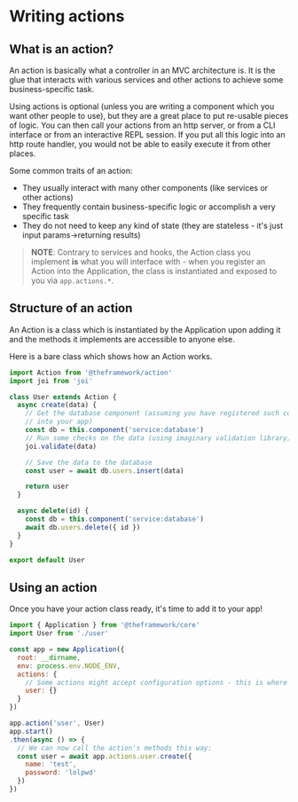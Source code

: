 # Writing actions

## What is an action?

An action is basically what a controller in an MVC architecture is. It is the glue that interacts with various services and other actions to achieve some business-specific task.

Using actions is optional (unless you are writing a component which you want other people to use), but they are a great place to put re-usable pieces of logic. You can then call your actions from an http server, or from a CLI interface or from an interactive REPL session. If you put all this logic into an http route handler, you would not be able to easily execute it from other places.

Some common traits of an action:

- They usually interact with many other components (like services or other actions)
- They frequently contain business-specific logic or accomplish a very specific task
- They do not need to keep any kind of state (they are stateless - it's just input params->returning results)

> **NOTE**: Contrary to services and hooks, the Action class you implement **is** what you will interface with - when you register an Action into the Application, the class is instantiated and exposed to you via `app.actions.*`.

## Structure of an action

An Action is a class which is instantiated by the Application upon adding it and the methods it implements are accessible to anyone else.

Here is a bare class which shows how an Action works.

```js
import Action from '@theframework/action'
import joi from 'joi'

class User extends Action {
  async create(data) {
    // Get the database component (assuming you have registered such component
    // into your app)
    const db = this.component('service:database')
    // Run some checks on the data (using imaginary validation library)
    joi.validate(data)

    // Save the data to the database
    const user = await db.users.insert(data)

    return user
  }

  async delete(id) {
    const db = this.component('service:database')
    await db.users.delete({ id })
  }
}

export default User
```

## Using an action

Once you have your action class ready, it's time to add it to your app!

```js
import { Application } from '@theframework/core'
import User from './user'

const app = new Application({
  root: __dirname,
  env: process.env.NODE_ENV,
  actions: {
    // Some actions might accept configuration options - this is where you would put them!
    user: {}
  }
})

app.action('user', User)
app.start()
.then(async () => {
  // We can now call the action's methods this way:
  const user = await app.actions.user.create({
    name: 'test',
    password: 'lolpwd'
  })
})
```
